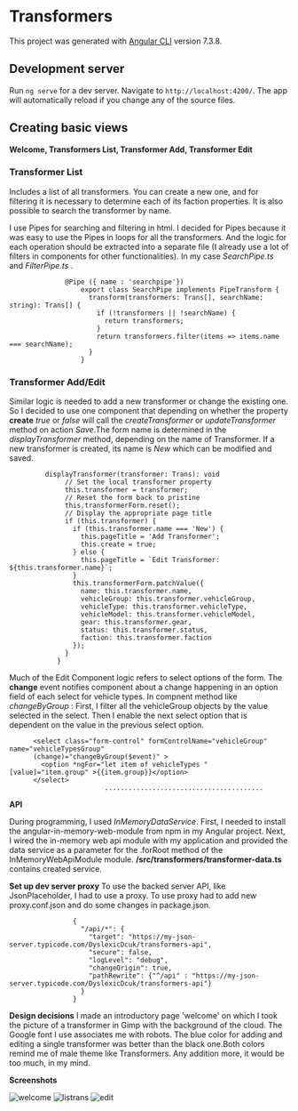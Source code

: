 # Transformers

This project was generated with [Angular CLI](https://github.com/angular/angular-cli) version 7.3.8.

## Development server

Run `ng serve` for a dev server. Navigate to `http://localhost:4200/`. The app will automatically reload if you change any of the source files.


## Creating basic views 

**Welcome, Transformers List, Transformer Add, Transformer Edit**

### Transformer List

Includes a list of all transformers. You can create a new one, and for filtering it is necessary to determine each of its faction properties.
It is also possible to search the transformer by name.

I use Pipes for searching and filtering in html. I decided for Pipes because it was easy to use the Pipes in loops for all the transformers. And the logic for each operation should be extracted into a separate file (I already use a lot of filters in components for other functionalities). In my case *SearchPipe.ts* and *FilterPipe.ts* .

  
  
                  @Pipe ({ name : 'searchpipe'})
                      export class SearchPipe implements PipeTransform {
                        transform(transformers: Trans[], searchName: string): Trans[] {
                          if (!transformers || !searchName) {
                            return transformers;
                          }
                          return transformers.filter(items => items.name === searchName);
                        }
                      }


### Transformer Add/Edit

Similar logic is needed to add a new transformer or change the existing one. So I decided to use one component that depending on whether the property **create** *true* or *false* will call the *createTransformer* or *updateTransformer* method on action *Save*.The form name is determined in the *displayTransformer* method, depending on the name of Transformer. If a new transformer is created, its name is *New* which can be modified and saved.
             
             
             displayTransformer(transformer: Trans): void 
                  // Set the local transformer property
                  this.transformer = transformer;
                  // Reset the form back to pristine
                  this.transformerForm.reset();
                  // Display the appropriate page title
                  if (this.transformer) {
                    if (this.transformer.name === 'New') {
                      this.pageTitle = 'Add Transformer';
                      this.create = true;
                    } else {
                      this.pageTitle = `Edit Transformer: ${this.transformer.name}`;
                    }
                    this.transformerForm.patchValue({
                      name: this.transformer.name,
                      vehicleGroup: this.transformer.vehicleGroup,
                      vehicleType: this.transformer.vehicleType,
                      vehicleModel: this.transformer.vehicleModel,
                      gear: this.transformer.gear,
                      status: this.transformer.status,
                      faction: this.transformer.faction
                    });
                  }
                }
                
Much of the Edit Component logic refers to select options of the form.
The **change** event notifies component about a change happening in an option field of each select for vehicle types. In compnent method like *changeByGroup* : First, I filter all the vehicleGroup objects by the value selected in the select. Then I enable the next select option that is dependent on the value in the previous select option.

          <select class="form-control" formControlName="vehicleGroup" name="vehicleTypesGroup"    
          (change)="changeByGroup($event)" >
            <option *ngFor="let item of vehicleTypes " [value]="item.group" >{{item.group}}</option>
          </select>
                            ........................................
**API**    

During programming, I used *InMemoryDataService*. First, I needed to install the angular-in-memory-web-module from npm in my Angular project. Next, I wired the in-memory web api module with my application and provided the data service as a parameter for the .forRoot method of the InMemoryWebApiModule module.
**/src/transformers/transformer-data.ts** contains created service.

**Set up dev server proxy**
To use the backed server API, like JsonPlaceholder, I had to use a proxy. To use proxy had to add new proxy.conf.json and do some changes in package.json.

                    {
                      "/api/*": {
                        "target": "https://my-json-server.typicode.com/DyslexicDcuk/transformers-api",
                        "secure": false,
                        "logLevel": "debug",
                        "changeOrigin": true,
                        "pathRewrite": {"^/api" : "https://my-json-server.typicode.com/DyslexicDcuk/transformers-api"}
                      }
                    }

**Design decisions**
I made an introductory page  'welcome' on which I took the picture of a transformer in Gimp with the background of the cloud. The Google font I use associates me with robots. The blue color for adding and editing a single transformer was better than the black one.Both colors remind me of male theme like Transformers. Any addition more, it would be too much, in my mind.

**Screenshots**

![welcome](https://user-images.githubusercontent.com/6881169/57423468-763afb00-7214-11e9-98a5-ccdb27e950b8.png)
![listrans](https://user-images.githubusercontent.com/6881169/57423339-e72de300-7213-11e9-8168-257bb8398033.png)
![edit](https://user-images.githubusercontent.com/6881169/57423577-d762ce80-7214-11e9-8756-94999d4dd0ba.png)


